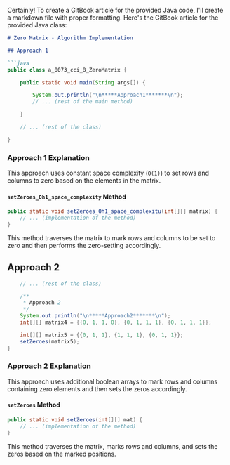 Certainly! To create a GitBook article for the provided Java code, I'll create a markdown file with proper formatting. Here's the GitBook article for the provided Java class:

```markdown
# Zero Matrix - Algorithm Implementation

## Approach 1

```java
public class a_0073_cci_8_ZeroMatrix {

    public static void main(String args[]) {

        System.out.println("\n*****Approach1*******\n");
        // ... (rest of the main method)

    }

    // ... (rest of the class)

}
```

### Approach 1 Explanation

This approach uses constant space complexity (`O(1)`) to set rows and columns to zero based on the elements in the matrix.

#### `setZeroes_Oh1_space_complexity` Method

```java
public static void setZeroes_Oh1_space_complexitu(int[][] matrix) {
    // ... (implementation of the method)
}
```

This method traverses the matrix to mark rows and columns to be set to zero and then performs the zero-setting accordingly.

## Approach 2

```java
    // ... (rest of the class)

    /**
     * Approach 2
     */
    System.out.println("\n*****Approach2*******\n");
    int[][] matrix4 = {{0, 1, 1, 0}, {0, 1, 1, 1}, {0, 1, 1, 1}};

    int[][] matrix5 = {{0, 1, 1}, {1, 1, 1}, {0, 1, 1}};
    setZeroes(matrix5);
}
```

### Approach 2 Explanation

This approach uses additional boolean arrays to mark rows and columns containing zero elements and then sets the zeros accordingly.

#### `setZeroes` Method

```java
public static void setZeroes(int[][] mat) {
    // ... (implementation of the method)
}
```

This method traverses the matrix, marks rows and columns, and sets the zeros based on the marked positions.
